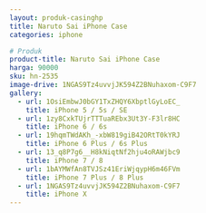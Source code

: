 ```yaml
---
layout: produk-casinghp
title: Naruto Sai iPhone Case
categories: iphone

# Produk
product-title: Naruto Sai iPhone Case
harga: 90000
sku: hn-2535
image-drive: 1NGAS9Tz4uvvjJK594Z2BNuhaxom-C9F7
gallery:
  - url: 1OsiEmbwJ0bGY1TxZHQY6XbptlGyLoEC_
    title: iPhone 5 / 5s / SE
  - url: 1zy8CxkTUjrTTTuaREbx3Ut3Y-F3lr8HC
    title: iPhone 6 / 6s
  - url: 19hqmTWdAKh_-xbW819giB42ORtT0kYRJ
    title: iPhone 6 Plus / 6s Plus
  - url: 13_q8P7g6__H8kNiqtNf2hju4oRAWjbc9
    title: iPhone 7 / 8
  - url: 1bAYMWfAn8TVJSz41EriWjqypH6m46FVm
    title: iPhone 7 Plus / 8 Plus
  - url: 1NGAS9Tz4uvvjJK594Z2BNuhaxom-C9F7
    title: iPhone X
---
```

